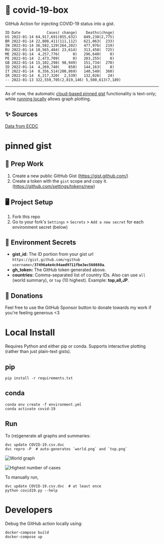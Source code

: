 # 🏥 covid-19-box

GitHub Action for injecting COVID-19 status into a gist.

```
ID Date            Cases( change)    Deaths(chnge)
US 2022-01-14 64,917,691(855,632)   849,238(2,775)
BR 2022-01-14 22,808,411(111,112)   621,063(  233)
IN 2022-01-14 36,582,129(264,202)   477,976(  219)
RU 2022-01-14 10,565,484( 23,614)   313,458(  725)
ME 2022-01-14  4,257,776(      0)   296,640(    0)
PE 2022-01-14  2,473,709(      0)   203,255(    0)
GB 2022-01-14 15,102,298( 98,949)   151,734(  270)
ID 2022-01-14  4,269,740(    850)   144,163(    8)
IT 2022-01-14  8,356,514(200,869)   140,548(  360)
IR 2022-01-14  6,217,320(  2,539)   132,026(   24)
-- 2022-01-13 322,559,705(2,819,146) 5,500,613(7,189)
```

---

As of now, the automatic [cloud-based pinned gist](#pinned-gist) functionality is text-only;
while [running locally](#local-install) allows graph plotting.

## ✨ Sources

[Data from ECDC](https://www.ecdc.europa.eu/en/publications-data/download-todays-data-geographic-distribution-covid-19-cases-worldwide)

# pinned gist

## 🎒 Prep Work
1. Create a new public GitHub Gist (https://gist.github.com/)
1. Create a token with the `gist` scope and copy it. (https://github.com/settings/tokens/new)

## 🖥 Project Setup
1. Fork this repo
1. Go to your fork's `Settings` > `Secrets` > `Add a new secret` for each environment secret (below)

## 🤫 Environment Secrets
- **gist_id:** The ID portion from your gist url `https://gist.github.com/<github username>/`**`37496a4e4c84aed9711fbe3ec560888a`**.
- **gh_token:** The GitHub token generated above.
- **countries:** Comma-separated list of country IDs. Also can use `all` (world summary), or `top` (10 highest). Example: **top,all,JP**.

## 💸 Donations

Feel free to use the GitHub Sponsor button to donate towards my work if you're feeling generous <3

# Local Install

Requires Python and either pip or conda. Supports interactive plotting (rather than just plain-text gists).

## pip

```
pip install -r requirements.txt
```

## conda

```
conda env create -f environment.yml
conda activate covid-19
```

## Run

To (re)generate all graphs and summaries:

```
dvc update COVID-19.csv.dvc
dvc repro -P  # auto-generates `world.png` and `top.png`
```

![World graph](world.png)

![Highest number of cases](top.png)

To manually run,

```
dvc update COVID-19.csv.dvc  # at least once
python covid19.py --help
```

# Developers

Debug the GitHub action locally using:

```
docker-compose build
docker-compose up
```
